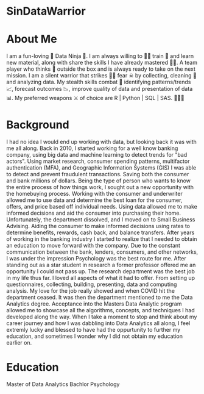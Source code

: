 # SinDataWarrior
# About Me
I am a fun-loving 🥰 Data Ninja 🥷. I am always willing to 🏋️‍♀️ train 💪 and learn new material, along with share the skills I have already mastered 👩‍🎓. A team player who thinks 🤔 outside the box and is always ready to take on the next mission. I am a silent warrior  that strikes 🤾‍♀️ fear ☠ by collecting, cleaning 🧹 and analyzing data. My stealth skills combat 👊 identifying patterns/trends 📈, forecast outcomes 📉, improve quality of data and presentation of data 📊. My preferred weapons ⚔ of choice are R | Python | SQL | SAS. 🙉🙈🙈

# Background
I had no idea I would end up working with data, but looking back it was with me all along. Back in 2010, I started working for a well know banking company, using big data and machine learning to detect trends for "bad actors". Using market research, consumer spending patterns, multifactor authentication (MFA), and Geographic Information Systems (GIS) I was able to detect and prevent fraudulent transactions. Saving both the consumer and bank millions of dollars. Being the type of person who wants to know the entire process of how things work, I sought out a new opportunity with the homebuying process. Working with the consumer and underwriter allowed me to use data and determine the best loan for the consumer, offers, and price based off individual needs. Using data allowed me to make informed decisions and aid the consumer into purchasing their home. Unfortunately, the department dissolved, and I moved on to Small Business Advising. Aiding the consumer to make informed decisions using rates to determine benefits, rewards, cash back, and balance transfers. After years of working in the banking industry I started to realize that I needed to obtain an education to move forward with the company. Due to the constant communication between the bank, lenders, consumers, and other networks, I was under the impression Psychology was the best route for me. After standing out as a star student in research a former professor offered me an opportunity I could not pass up. The research department was the best job in my life thus far. I loved all aspects of what it had to offer. From setting up questionnaires, collecting, building, presenting, data and computing analysis. My love for the job really showed and when COVID hit the department ceased. It was then the department mentioned to me the Data Analytics degree. Acceptance into the Masters Data Analytic program allowed me to showcase all the algorithms, concepts, and techniques I had developed along the way. When I take a moment to stop and think about my career journey and how I was dabbling into Data Analytics all along, I feel extremly lucky and blessed to have had the oppurtunity to further my education, and sometimes I wonder why I did not obtain my education earlier on. 

# Education
Master of Data Analytics
Bachlor Psychology
